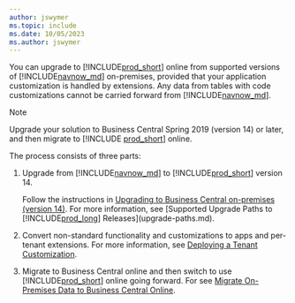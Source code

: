 ```yaml
---
author: jswymer
ms.topic: include
ms.date: 10/05/2023
ms.author: jswymer
---
```

You can upgrade to [!INCLUDE[prod_short](../developer/includes/prod_short.md)] online from supported versions of [!INCLUDE[navnow_md](navnow_md.md)] on-premises, provided that your application customization is handled by extensions. Any data from tables with code customizations cannot be carried forward from [!INCLUDE[navnow_md](navnow_md.md)].  

> [!NOTE]
> Upgrade your solution to Business Central Spring 2019 (version 14) or later, and then migrate to [!INCLUDE [prod_short](../developer/includes/prod_short.md)] online.

The process consists of three parts:

1. Upgrade from [!INCLUDE[navnow_md](navnow_md.md)] to [!INCLUDE[prod_short](prod_short.md)] version 14.

   Follow the instructions in [Upgrading to Business Central on-premises (version 14)](../../upgrade/upgrading-to-business-central-on-premises.md). For more information, see [Supported Upgrade Paths to [!INCLUDE[prod_long](prod_long.md)] Releases](upgrade-paths.md).  
1. Convert non-standard functionality and customizations to apps and per-tenant extensions. For more information, see [Deploying a Tenant Customization](../devenv-deploy-tenant-customization.md).
1. Migrate to Business Central online and then switch to use [!INCLUDE[prod_short](prod_short.md)] online going forward. For see [Migrate On-Premises Data to Business Central Online](../../administration/migrate-data.md).